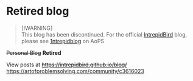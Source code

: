 # Retired blog

> [!WARNING]\
> This blog has been discontinued. For the official [IntrepidBird](https://github.com/intrepidbird) blog, please see [1ntrepidblog](https://artofproblemsolving.com/community/c3616023) on AoPS

~~Personal Blog~~ **Retired**

View posts at ~~https://intrepidbird.github.io/blog/~~ https://artofproblemsolving.com/community/c3616023
